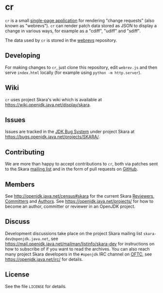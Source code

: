 # cr

`cr` is a small [single-page application](https://en.wikipedia.org/wiki/Single-page_application) for
rendering "change requests" (also known as "webrevs"). `cr` can render patch
data stored as JSON to display a change in various ways, for example as a
"cdiff", "udiff" and "sdiff".

The data used by `cr` is stored in the [webrevs](https://git.openjdk.java.net/webrevs) repository.

## Developing

For making changes to `cr`, just clone this repository, edit `webrev.js` and
then serve `index.html` locally (for example using `python -m http.server`).

## Wiki

`cr` uses project Skara's wiki which is available at <https://wiki.openjdk.java.net/display/skara>.

## Issues

Issues are tracked in the [JDK Bug System](https://bugs.openjdk.java.net/)
under project Skara at <https://bugs.openjdk.java.net/projects/SKARA/>.

## Contributing

We are more than happy to accept contributions to `cr`, both via
patches sent to the Skara
[mailing list](https://mail.openjdk.java.net/mailman/listinfo/skara-dev) and in the
form of pull requests on [GitHub](https://github.com/openjdk/cr/pulls/).

## Members

See <http://openjdk.java.net/census#skara> for the current Skara
[Reviewers](https://openjdk.java.net/bylaws#reviewer),
[Committers](https://openjdk.java.net/bylaws#committer) and
[Authors](https://openjdk.java.net/bylaws#author). See
<https://openjdk.java.net/projects/> for how to become an author, committer
or reviewer in an OpenJDK project.

## Discuss

Development discussions take place on the project Skara mailing list
`skara-dev@openjdk.java.net`, see
<https://mail.openjdk.java.net/mailman/listinfo/skara-dev> for instructions
on how to subscribe of if you want to read the archives. You can also reach
many project Skara developers in the `#openjdk` IRC channel on
[OFTC](https://www.oftc.net/), see <https://openjdk.java.net/irc/> for details.

## License

See the file `LICENSE` for details.
